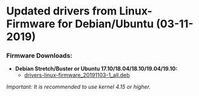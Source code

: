 Updated drivers from Linux-Firmware for Debian/Ubuntu (03-11-2019)
==================================================================

### Firmware Downloads:

  * **Debian Stretch/Buster or Ubuntu 17.10/18.04/18.10/19.04/19.10:**
    * [drivers-linux-firmware_20191103-1_all.deb](https://github.com/q3aql/drivers-linux-firmware/releases/download/v12.0/drivers-linux-firmware_20191103-1_all.deb)

_Important: It is recommended to use kernel 4.15 or higher._
